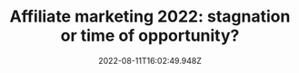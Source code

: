 ---
title: "Affiliate marketing 2022: stagnation or time of opportunity?"
customSlug: affiliate_zmarketing_2022_stagnation_or_time_of_opportunity
lang: en
date: 2022-08-11T16:02:49.948Z
pageKeywordsForSEO: 'Affiliate, marketing, shocks'
notReadyMessage: ""
image: /img/article-1.png
cardTitle: "Affiliate marketing 2022: stagnation or time of opportunity?"
cardText: "Global world shocks, of course, touched on traffic arbitrage. The sphere is in a temporary decline, the community has become less cohesive, which has led to a completely new market segmentation."
cardImage: /img/card-1.png
---